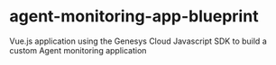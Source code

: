 # agent-monitoring-app-blueprint
Vue.js application using the Genesys Cloud Javascript SDK to build a custom Agent monitoring application

